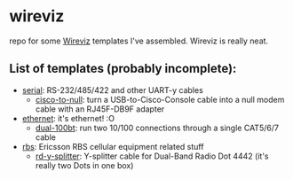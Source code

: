 # wireviz

repo for some [Wireviz](https://github.com/formatc1702/WireViz) templates I've assembled. Wireviz is really neat.

## List of templates (probably incomplete):
- [serial](serial/): RS-232/485/422 and other UART-y cables
  - [cisco-to-null](serial/cisco-to-null/): turn a USB-to-Cisco-Console cable into a null modem cable with an RJ45F-DB9F adapter
- [ethernet](ethernet/): it's ethernet! :O
  - [dual-100bt](ethernet/dual-100bt/): run two 10/100 connections through a single CAT5/6/7 cable
- [rbs](rbs/): Ericsson RBS cellular equipment related stuff
  - [rd-y-splitter](rbs/rd4442/): Y-splitter cable for Dual-Band Radio Dot 4442 (it's really two Dots in one box)

